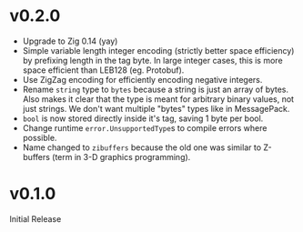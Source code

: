 # v0.2.0

- Upgrade to Zig 0.14 (yay)
- Simple variable length integer encoding (strictly better space efficiency) by prefixing length in the tag byte. In large integer cases, this is more space efficient than LEB128 (eg. Protobuf).
- Use ZigZag encoding for efficiently encoding negative integers.
- Rename `string` type to `bytes` because a string is just an array of bytes. Also makes it clear that the type is meant for arbitrary binary values, not just strings. We don't want multiple "bytes" types like in MessagePack.
- `bool` is now stored directly inside it's tag, saving 1 byte per bool.
- Change runtime `error.UnsupportedType`s to compile errors where possible.
- Name changed to `zibuffers` because the old one was similar to Z-buffers (term in 3-D graphics programming).

# v0.1.0

Initial Release